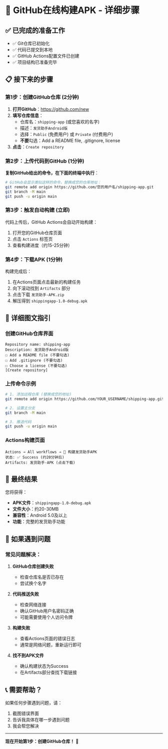 # 🚀 GitHub在线构建APK - 详细步骤

## ✅ **已完成的准备工作**
- ✅ Git仓库已初始化
- ✅ 代码已提交到本地
- ✅ GitHub Actions配置文件已创建
- ✅ 项目结构已准备完毕

## 📋 **接下来的步骤**

### **第1步：创建GitHub仓库** (2分钟)

1. **打开GitHub**：https://github.com/new
2. **填写仓库信息**：
   - 仓库名：`shipping-app` (或您喜欢的名字)
   - 描述：`发货助手Android版`
   - 选择：`Public` (免费用户) 或 `Private` (付费用户)
   - **不要**勾选：Add a README file, .gitignore, license
3. **点击**：`Create repository`

### **第2步：上传代码到GitHub** (1分钟)

**复制GitHub给出的命令，在下面的终端中执行**：

```bash
# GitHub会显示类似这样的命令，替换成您的仓库地址：
git remote add origin https://github.com/您的用户名/shipping-app.git
git branch -M main  
git push -u origin main
```

### **第3步：触发自动构建** (立即)

代码上传后，GitHub Actions会自动开始构建：
1. 打开您的GitHub仓库页面
2. 点击 `Actions` 标签页
3. 查看构建进度（约15-25分钟）

### **第4步：下载APK** (1分钟)

构建完成后：
1. 在Actions页面点击最新的构建任务
2. 向下滚动找到 `Artifacts` 部分
3. 点击下载 `发货助手-APK.zip`
4. 解压得到 `shippingapp-1.0-debug.apk`

## 🎯 **详细图文指引**

### **创建GitHub仓库界面**
```
Repository name: shipping-app
Description: 发货助手Android版  
☐ Add a README file (不要勾选)
☐ Add .gitignore (不要勾选)  
☐ Choose a license (不要勾选)
[Create repository]
```

### **上传命令示例**
```bash
# 1. 添加远程仓库 (替换成您的地址)
git remote add origin https://github.com/YOUR_USERNAME/shipping-app.git

# 2. 设置主分支
git branch -M main

# 3. 推送代码  
git push -u origin main
```

### **Actions构建页面**
```
Actions → All workflows → 🚀 构建发货助手APK
状态: ✅ Success (约20分钟后)
Artifacts: 发货助手-APK (点击下载)
```

## 📱 **最终结果**

您将获得：
- **APK文件**：`shippingapp-1.0-debug.apk`  
- **文件大小**：约20-30MB
- **兼容性**：Android 5.0及以上
- **功能**：完整的发货助手功能

## 🔧 **如果遇到问题**

### **常见问题解决**：

1. **GitHub仓库创建失败**
   - 检查仓库名是否已存在
   - 尝试换个名字

2. **代码推送失败** 
   - 检查网络连接
   - 确认GitHub用户名密码正确
   - 可能需要使用个人访问令牌

3. **构建失败**
   - 查看Actions页面的错误日志
   - 通常是网络问题，重新运行即可

4. **找不到APK文件**
   - 确认构建状态为Success
   - 在Artifacts部分查找下载链接

## 📞 **需要帮助？**

如果任何步骤遇到问题，请：
1. 截图错误界面
2. 告诉我具体在哪一步遇到问题
3. 我会帮您解决

---

**现在开始第1步：创建GitHub仓库！** 🚀
